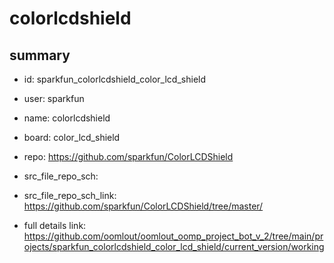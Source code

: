 # colorlcdshield
 
## summary 
* id: sparkfun_colorlcdshield_color_lcd_shield
* user: sparkfun
* name: colorlcdshield
* board: color_lcd_shield
* repo: https://github.com/sparkfun/ColorLCDShield



* src_file_repo_sch: 
* src_file_repo_sch_link: https://github.com/sparkfun/ColorLCDShield/tree/master/
* full details link: https://github.com/oomlout/oomlout_oomp_project_bot_v_2/tree/main/projects/sparkfun_colorlcdshield_color_lcd_shield/current_version/working  







